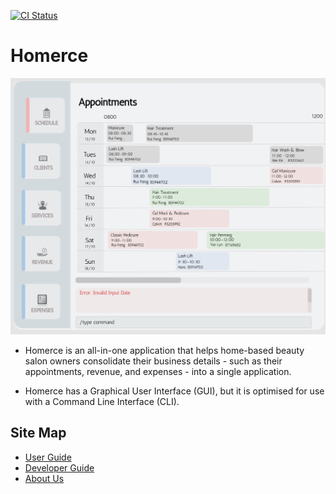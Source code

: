 [![CI Status](https://github.com/AY2021S1-CS2103T-W13-3/tp/workflows/Java%20CI/badge.svg)](https://github.com/AY2021S1-CS2103T-W13-3/tp/actions)

# Homerce

![Ui](docs/images/Ui.png)

- Homerce is an all-in-one application that helps home-based beauty salon owners consolidate their business details - 
such as their appointments, revenue, and expenses - into a single application. 

- Homerce has a Graphical User Interface (GUI), but it is optimised for use with a Command Line Interface (CLI).

## Site Map
- [User Guide](./docs/UserGuide.md)
- [Developer Guide](./docs/DeveloperGuide.md)
- [About Us](./docs/AboutUs.md)
